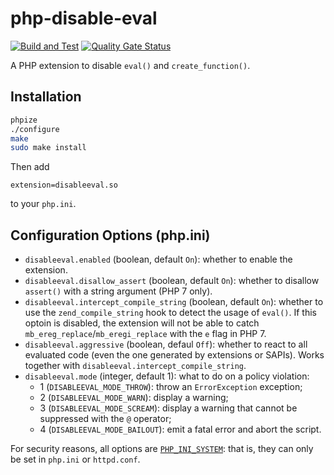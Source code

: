 # php-disable-eval

[![Build and Test](https://github.com/sjinks/php-disable-eval/actions/workflows/test.yml/badge.svg)](https://github.com/sjinks/php-disable-eval/actions/workflows/test.yml)
[![Quality Gate Status](https://sonarcloud.io/api/project_badges/measure?project=sjinks_php-disable-eval&metric=alert_status)](https://sonarcloud.io/dashboard?id=sjinks_php-disable-eval)

A PHP extension to disable `eval()` and `create_function()`.

## Installation

```bash
phpize
./configure
make
sudo make install
```

Then add

```
extension=disableeval.so
```

to your `php.ini`.

## Configuration Options (php.ini)

  * `disableeval.enabled` (boolean, default `On`): whether to enable the extension.
  * `disableeval.disallow_assert` (boolean, default `On`): whether to disallow `assert()` with a string argument (PHP 7 only).
  * `disableeval.intercept_compile_string` (boolean, default `On`): whether to use the `zend_compile_string` hook to detect the usage of `eval()`. If this optoin is disabled, the extension will not be able to catch `mb_ereg_replace`/`mb_eregi_replace` with the `e` flag in PHP 7.
  * `disableeval.aggressive` (boolean, defaul `Off`): whether to react to all evaluated code (even the one generated by extensions or SAPIs). Works together with `disableeval.intercept_compile_string`.
  * `disableeval.mode` (integer, default 1): what to do on a policy violation:
    * 1 (`DISABLEEVAL_MODE_THROW`): throw an `ErrorException` exception;
    * 2 (`DISABLEEVAL_MODE_WARN`): display a warning;
    * 3 (`DISABLEEVAL_MODE_SCREAM`): display a warning that cannot be suppressed with the `@` operator;
    * 4 (`DISABLEEVAL_MODE_BAILOUT`): emit a fatal error and abort the script.

 For security reasons, all options are [`PHP_INI_SYSTEM`](https://www.php.net/manual/en/configuration.changes.modes.php): that is, they can only be set in `php.ini` or `httpd.conf`.
